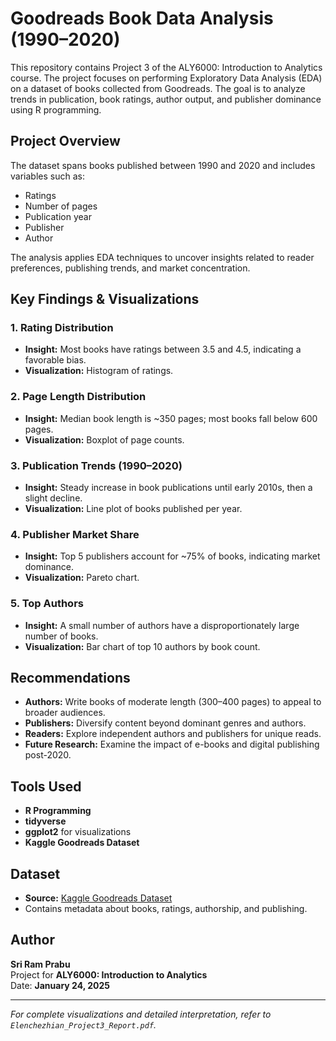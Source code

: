 # Goodreads Book Data Analysis (1990–2020)

This repository contains Project 3 of the ALY6000: Introduction to Analytics course. The project focuses on performing Exploratory Data Analysis (EDA) on a dataset of books collected from Goodreads. The goal is to analyze trends in publication, book ratings, author output, and publisher dominance using R programming.

## Project Overview

The dataset spans books published between 1990 and 2020 and includes variables such as:
- Ratings
- Number of pages
- Publication year
- Publisher
- Author

The analysis applies EDA techniques to uncover insights related to reader preferences, publishing trends, and market concentration.

## Key Findings & Visualizations

### 1. Rating Distribution
- **Insight:** Most books have ratings between 3.5 and 4.5, indicating a favorable bias.
- **Visualization:** Histogram of ratings.

### 2. Page Length Distribution
- **Insight:** Median book length is ~350 pages; most books fall below 600 pages.
- **Visualization:** Boxplot of page counts.

### 3. Publication Trends (1990–2020)
- **Insight:** Steady increase in book publications until early 2010s, then a slight decline.
- **Visualization:** Line plot of books published per year.

### 4. Publisher Market Share
- **Insight:** Top 5 publishers account for ~75% of books, indicating market dominance.
- **Visualization:** Pareto chart.

### 5.  Top Authors
- **Insight:** A small number of authors have a disproportionately large number of books.
- **Visualization:** Bar chart of top 10 authors by book count.

## Recommendations

- **Authors:** Write books of moderate length (300–400 pages) to appeal to broader audiences.
- **Publishers:** Diversify content beyond dominant genres and authors.
- **Readers:** Explore independent authors and publishers for unique reads.
- **Future Research:** Examine the impact of e-books and digital publishing post-2020.

## Tools Used

- **R Programming**
- **tidyverse**
- **ggplot2** for visualizations
- **Kaggle Goodreads Dataset**

## Dataset

- **Source:** [Kaggle Goodreads Dataset](https://www.kaggle.com)
- Contains metadata about books, ratings, authorship, and publishing.

## Author

**Sri Ram Prabu**  
Project for **ALY6000: Introduction to Analytics**  
Date: **January 24, 2025**

---

*For complete visualizations and detailed interpretation, refer to `Elenchezhian_Project3_Report.pdf`.*

